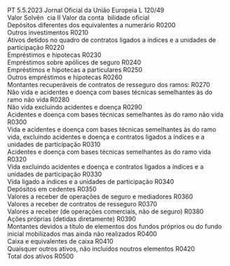 PT  5.5.2023 Jornal Oficial da União Europeia L 120/49  
Valor Solvên ­
cia II  Valor da conta ­
bilidade oficial  
Depósitos diferentes dos equivalentes a numerário  R0200  
Outros investimentos  R0210  
Ativos detidos no quadro de contratos ligados a índices e a unidades 
de participação  R0220  
Empréstimos e hipotecas  R0230  
Empréstimos sobre apólices de seguro  R0240  
Empréstimos e hipotecas a particulares  R0250  
Outros empréstimos e hipotecas  R0260  
Montantes recuperáveis de contratos de resseguro dos ramos:  R0270  
Não vida e acidentes e doença com bases técnicas semelhantes às 
do ramo não vida  R0280  
Não vida excluindo acidentes e doença  R0290  
Acidentes e doença com bases técnicas semelhantes às do ramo 
não vida  R0300  
Vida e acidentes e doença com bases técnicas semelhantes às do 
ramo vida, excluindo acidentes e doença e contratos ligados a 
índices e a unidades de participação  R0310  
Acidentes e doença com bases técnicas semelhantes às do ramo 
vida  R0320  
Vida excluindo acidentes e doença e contratos ligados a índices e 
a unidades de participação  R0330  
Vida ligado a índices e a unidades de participação  R0340  
Depósitos em cedentes  R0350  
Valores a receber de operações de seguro e mediadores  R0360  
Valores a receber de contratos de resseguro  R0370  
Valores a receber (de operações comerciais, não de seguro)  R0380  
Ações próprias (detidas diretamente)  R0390  
Montantes devidos a título de elementos dos fundos próprios ou do 
fundo inicial mobilizados mas ainda não realizados  R0400  
Caixa e equivalentes de caixa  R0410  
Quaisquer outros ativos, não incluídos noutros elementos  R0420  
Total dos ativos  R0500